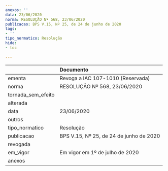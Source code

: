 ```yaml
---
anexos: ''
data: 23/06/2020
norma: RESOLUÇÃO Nº 568, 23/06/2020
publicacao: BPS V.15, Nº 25, de 24 de junho de 2020
tags:
- ''
tipo_normatico: Resolução
hide: 
- toc 
 
---
```


|                    | Documento                               |
|:-------------------|:----------------------------------------|
| ementa             | Revoga a IAC 107-1010 (Reservada)       |
| norma              | RESOLUÇÃO Nº 568, 23/06/2020            |
| tornada_sem_efeito |                                         |
| alterada           |                                         |
| data               | 23/06/2020                              |
| outros             |                                         |
| tipo_normatico     | Resolução                               |
| publicacao         | BPS V.15, Nº 25, de 24 de junho de 2020 |
| revogada           |                                         |
| em_vigor           | Em vigor em 1º de julho de 2020         |
| anexos             |                                         |
